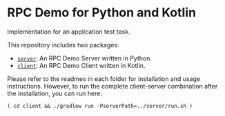 # RPC Demo for Python and Kotlin

Implementation for an application test task.

This repository includes two packages:

- [`server`](./server): An RPC Demo Server written in Python.
- [`client`](./client): An RPC Demo Client written in Kotlin.

Please refer to the readmes in each folder for installation and usage instructions. However, to run the complete client-server combination after the installation, you can run here:

```
( cd client && ./gradlew run -PserverPath=../server/run.sh )
```
